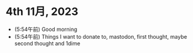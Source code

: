 # 4th 11月, 2023
- (5:54午前) Good morning
- (5:54午前) Things I want to donate to, mastodon, first thought, maybe second thought and 1dime

 
